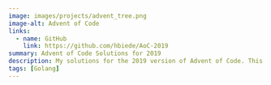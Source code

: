 ```yaml
---
image: images/projects/advent_tree.png
image-alt: Advent of Code
links:
  - name: GitHub
    link: https://github.com/hbiede/AoC-2019
summary: Advent of Code Solutions for 2019
description: My solutions for the 2019 version of Advent of Code. This was my first year doing Advent of Code, I used it as an opportunity to learn Go(lang).
tags: [Golang]
---
```

